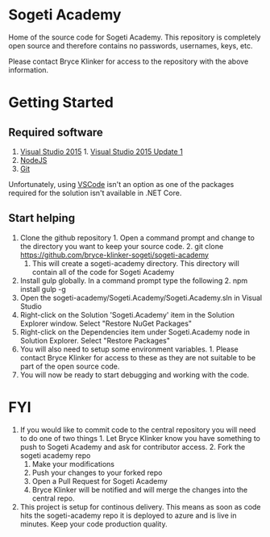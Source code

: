 # Sogeti Academy

Home of the source code for Sogeti Academy. This repository is completely open source and therefore contains no passwords, usernames, keys, etc.

Please contact Bryce Klinker for access to the repository with the above information.

# Getting Started

## Required software
  1. [Visual Studio 2015](https://www.visualstudio.com/en-us/downloads/download-visual-studio-vs.aspx)
    1. [Visual Studio 2015 Update 1](http://go.microsoft.com/fwlink/?LinkId=691129)
  2. [NodeJS](https://nodejs.org/en/)
  3. [Git](https://git-scm.com/)
  
  Unfortunately, using [VSCode](https://code.visualstudio.com/) isn't an option as one of the packages required for the solution isn't available in .NET Core.
  
##  Start helping
  1. Clone the github repository
    1. Open a command prompt and change to the directory you want to keep your source code. 
    2. git clone https://github.com/bryce-klinker-sogeti/sogeti-academy
      1. This will create a sogeti-academy directory. This directory will contain all of the code for Sogeti Academy
  2. Install gulp globally. In a command prompt type the following
    2. npm install gulp -g
  3. Open the sogeti-academy/Sogeti.Academy/Sogeti.Academy.sln in Visual Studio
  4. Right-click on the Solution 'Sogeti.Academy' item in the Solution Explorer window. Select "Restore NuGet Packages"
  5. Right-click on the Dependencies item under Sogeti.Academy node in Solution Explorer. Select "Restore Packages"
  6. You will also need to setup some environment variables.
    1. Please contact Bryce Klinker for access to these as they are not suitable to be part of the open source code.
  7. You will now be ready to start debugging and working with the code.
  
# FYI
  1. If you would like to commit code to the central repository you will need to do one of two things
    1. Let Bryce Klinker know you have something to push to Sogeti Academy and ask for contributor access.
    2. Fork the sogeti academy repo
      1. Make your modifications
      2. Push your changes to your forked repo
      3. Open a Pull Request for Sogeti Academy
      4. Bryce Klinker will be notified and will merge the changes into the central repo.
  2. This project is setup for continous delivery. This means as soon as code hits the sogeti-academy repo it is deployed to azure and is live in minutes. Keep your code production quality.
